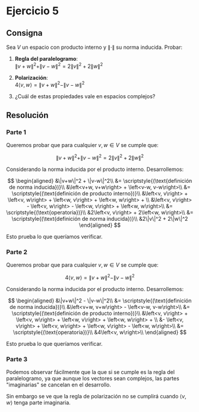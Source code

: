 # Ejercicio 5

## Consigna

Sea $V$ un espacio con producto interno y $\|\cdot\|$ su norma inducida. Probar:

1. **Regla del paralelogramo**:  
   $\|v + w\|^2 + \|v - w\|^2 = 2\|v\|^2 + 2\|w\|^2$

2. **Polarización**:  
   $4\langle v, w \rangle = \|v + w\|^2 - \|v - w\|^2$

3. ¿Cuál de estas propiedades vale en espacios complejos?

## Resolución

### Parte 1

Queremos probar que para cualquier $v,w\in V$ se cumple que:

$$
\|v + w\|^2 + \|v - w\|^2 = 2\|v\|^2 + 2\|w\|^2
$$

Considerando la norma inducida por el producto interno. Desarrollemos:

$$
\begin{aligned}
&\|v+w\|^2 + \|v-w\|^2\\
&= \scriptstyle{(\text{definición de norma inducida})}\\
&\left<v+w, v+w\right> + \left<v-w, v-w\right>\\
&= \scriptstyle{(\text{definición de producto interno})}\\
&\left<v, v\right> + \left<v, w\right> + \left<w, v\right> + \left<w, w\right> + \\
&\left<v, v\right> - \left<v, w\right> - \left<w, v\right> + \left<w, w\right>\\
&= \scriptstyle{(\text{operatoria})}\\
&2\left<v, v\right> + 2\left<w, w\right>\\
&= \scriptstyle{(\text{definición de norma inducida})}\\
&2\|v\|^2 + 2\|w\|^2
\end{aligned}
$$

Esto prueba lo que queríamos verificar.

### Parte 2

Queremos probar que para cualquier $v,w\in V$ se cumple que:

$$
4\langle v, w \rangle = \|v + w\|^2 - \|v - w\|^2
$$

Considerando la norma inducida por el producto interno. Desarrollemos:

$$
\begin{aligned}
&\|v+w\|^2 - \|v-w\|^2\\
&= \scriptstyle{(\text{definición de norma inducida})}\\
&\left<v+w, v+w\right> - \left<v-w, v-w\right>\\
&= \scriptstyle{(\text{definición de producto interno})}\\
&\left<v, v\right> + \left<v, w\right> + \left<w, v\right> + \left<w, w\right> + \\
&- \left<v, v\right> + \left<v, w\right> + \left<w, v\right> - \left<w, w\right>\\
&= \scriptstyle{(\text{operatoria})}\\
&4\left<v, w\right>\\
\end{aligned}
$$

Esto prueba lo que queríamos verificar.

### Parte 3

Podemos observar fácilmente que la que si se cumple es la regla del paralelogramo, ya que aunque los vectores sean complejos, las partes "imaginarias" se cancelan en el desarrollo.

Sin embargo se ve que la regla de polarización no se cumplirá cuando $\left<v, w\right>$ tenga parte imaginaria.